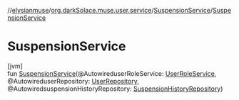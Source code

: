 //[elysianmuse](../../../index.md)/[org.darkSolace.muse.user.service](../index.md)/[SuspensionService](index.md)/[SuspensionService](-suspension-service.md)

# SuspensionService

[jvm]\
fun [SuspensionService](-suspension-service.md)(@AutowireduserRoleService: [UserRoleService](../-user-role-service/index.md), @AutowireduserRepository: [UserRepository](../../org.darkSolace.muse.user.repository/-user-repository/index.md), @AutowiredsuspensionHistoryRepository: [SuspensionHistoryRepository](../../org.darkSolace.muse.user.repository/-suspension-history-repository/index.md))
